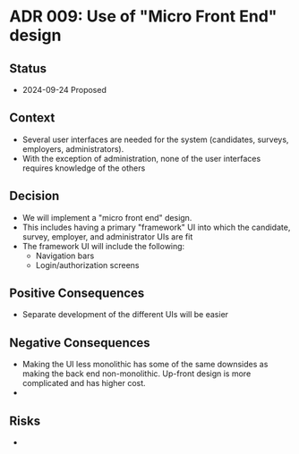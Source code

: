 # ADR 009: Use of "Micro Front End" design

## Status

- 2024-09-24 Proposed

## Context

- Several user interfaces are needed for the system (candidates, surveys, employers, administrators).
- With the exception of administration, none of the user interfaces requires knowledge of the others

## Decision

- We will implement a "micro front end" design.
- This includes having a primary "framework" UI into which the candidate, survey, employer, and administrator UIs are fit
- The framework UI will include the following:
  - Navigation bars
  - Login/authorization screens

## Positive Consequences

- Separate development of the different UIs will be easier

## Negative Consequences

- Making the UI less monolithic has some of the same downsides as making the back end non-monolithic. Up-front design is more complicated and has higher cost.
-

## Risks

-
